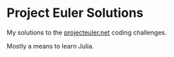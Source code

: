 # Project Euler Solutions
My solutions to the [projecteuler.net](https://projecteuler.net/) coding challenges.

Mostly a means to learn Julia.